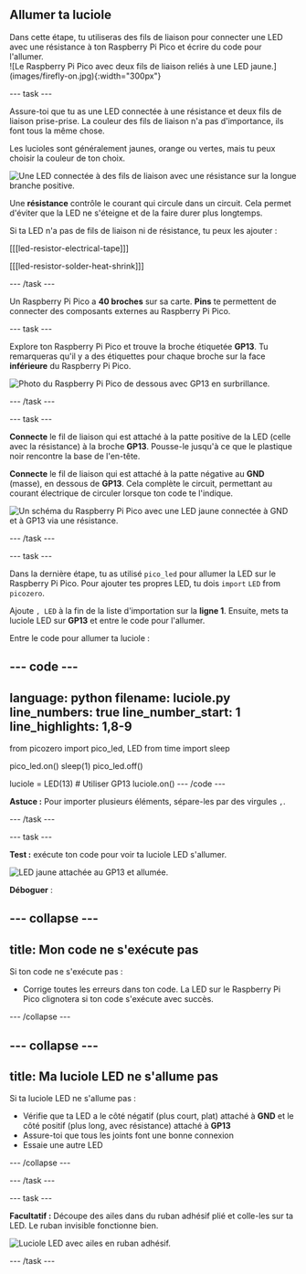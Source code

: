## Allumer ta luciole

<div style="display: flex; flex-wrap: wrap">
<div style="flex-basis: 200px; flex-grow: 1; margin-right: 15px;">
Dans cette étape, tu utiliseras des fils de liaison pour connecter une LED avec une résistance à ton Raspberry Pi Pico et écrire du code pour l'allumer. 
</div>
<div>
![Le Raspberry Pi Pico avec deux fils de liaison reliés à une LED jaune.](images/firefly-on.jpg){:width="300px"}
</div>
</div>

--- task ---

Assure-toi que tu as une LED connectée à une résistance et deux fils de liaison prise-prise. La couleur des fils de liaison n'a pas d'importance, ils font tous la même chose.

Les lucioles sont généralement jaunes, orange ou vertes, mais tu peux choisir la couleur de ton choix.

![Une LED connectée à des fils de liaison avec une résistance sur la longue branche positive.](images/led-resistor.jpeg)

Une **résistance** contrôle le courant qui circule dans un circuit. Cela permet d'éviter que la LED ne s'éteigne et de la faire durer plus longtemps.

Si ta LED n'a pas de fils de liaison ni de résistance, tu peux les ajouter :

[[[led-resistor-electrical-tape]]]

[[[led-resistor-solder-heat-shrink]]]

--- /task ---

Un Raspberry Pi Pico a **40 broches** sur sa carte. **Pins** te permettent de connecter des composants externes au Raspberry Pi Pico.

--- task ---

Explore ton Raspberry Pi Pico et trouve la broche étiquetée **GP13**. Tu remarqueras qu'il y a des étiquettes pour chaque broche sur la face **inférieure** du Raspberry Pi Pico.

![Photo du Raspberry Pi Pico de dessous avec GP13 en surbrillance.](images/gp13-pico.png)

--- /task ---

--- task ---

**Connecte** le fil de liaison qui est attaché à la patte positive de la LED (celle avec la résistance) à la broche **GP13**. Pousse-le jusqu'à ce que le plastique noir rencontre la base de l'en-tête.

**Connecte** le fil de liaison qui est attaché à la patte négative au **GND** (masse), en dessous de **GP13**. Cela complète le circuit, permettant au courant électrique de circuler lorsque ton code te l'indique.

![Un schéma du Raspberry Pi Pico avec une LED jaune connectée à GND et à GP13 via une résistance.](images/pico_led_13_bb.png)

--- /task ---

--- task ---

Dans la dernière étape, tu as utilisé `pico_led` pour allumer la LED sur le Raspberry Pi Pico. Pour ajouter tes propres LED, tu dois `import` `LED` from `picozero`.

Ajoute `, LED` à la fin de la liste d'importation sur la **ligne 1**. Ensuite, mets ta luciole LED sur **GP13** et entre le code pour l'allumer.

Entre le code pour allumer ta luciole :

--- code ---
---
language: python
filename: luciole.py
line_numbers: true
line_number_start: 1
line_highlights: 1,8-9
---
from picozero import pico_led, LED
from time import sleep

pico_led.on()
sleep(1)
pico_led.off()

luciole = LED(13) # Utiliser GP13
luciole.on()
--- /code ---

**Astuce :** Pour importer plusieurs éléments, sépare-les par des virgules `,`.

--- /task ---

--- task ---

**Test :** exécute ton code pour voir ta luciole LED s'allumer.

![LED jaune attachée au GP13 et allumée.](images/firefly-on.jpg)

**Déboguer** :

--- collapse ---
---
title: Mon code ne s'exécute pas
---

Si ton code ne s'exécute pas :
+ Corrige toutes les erreurs dans ton code. La LED sur le Raspberry Pi Pico clignotera si ton code s'exécute avec succès.

--- /collapse ---

--- collapse ---
---
title: Ma luciole LED ne s'allume pas
---

Si ta luciole LED ne s'allume pas :
+ Vérifie que ta LED a le côté négatif (plus court, plat) attaché à **GND** et le côté positif (plus long, avec résistance) attaché à **GP13**
+ Assure-toi que tous les joints font une bonne connexion
+ Essaie une autre LED

--- /collapse ---

--- /task ---

--- task ---

**Facultatif :** Découpe des ailes dans du ruban adhésif plié et colle-les sur ta LED. Le ruban invisible fonctionne bien.

![Luciole LED avec ailes en ruban adhésif.](images/firefly-wings.jpg)

--- /task ---
